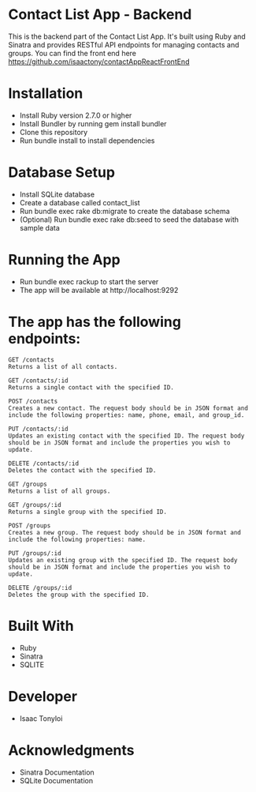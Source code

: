 # Contact List App - Backend
This is the backend part of the Contact List App. It's built using Ruby and Sinatra and provides RESTful API endpoints for managing contacts and groups.
You can find the front end here https://github.com/isaactony/contactAppReactFrontEnd

# Installation
- Install Ruby version 2.7.0 or higher
- Install Bundler by running gem install bundler
- Clone this repository
- Run bundle install to install dependencies

# Database Setup
- Install SQLite database
- Create a database called contact_list
- Run bundle exec rake db:migrate to create the database schema
- (Optional) Run bundle exec rake db:seed to seed the database with sample data

# Running the App
- Run bundle exec rackup to start the server
- The app will be available at http://localhost:9292


# The app has the following endpoints:

```
GET /contacts
Returns a list of all contacts.

GET /contacts/:id
Returns a single contact with the specified ID.

POST /contacts
Creates a new contact. The request body should be in JSON format and include the following properties: name, phone, email, and group_id.

PUT /contacts/:id
Updates an existing contact with the specified ID. The request body should be in JSON format and include the properties you wish to update.

DELETE /contacts/:id
Deletes the contact with the specified ID.

GET /groups
Returns a list of all groups.

GET /groups/:id
Returns a single group with the specified ID.

POST /groups
Creates a new group. The request body should be in JSON format and include the following properties: name.

PUT /groups/:id
Updates an existing group with the specified ID. The request body should be in JSON format and include the properties you wish to update.

DELETE /groups/:id
Deletes the group with the specified ID.

```

# Built With
- Ruby
- Sinatra
- SQLITE

# Developer
- Isaac Tonyloi
# Acknowledgments
- Sinatra Documentation
- SQLite Documentation



